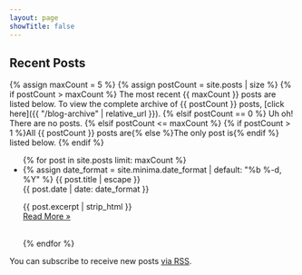 ```yaml
---
layout: page
showTitle: false
---
```


## Recent Posts

{% assign maxCount = 5 %}
{% assign postCount = site.posts | size %}
{% if postCount > maxCount %}
  The most recent {{ maxCount }} posts are listed below. To view the complete archive of {{ postCount }} posts, [click here]({{ "/blog-archive" | relative_url }}).
{% elsif postCount == 0 %}
  Uh oh! There are no posts.
{% elsif postCount <= maxCount %}
  {% if postCount > 1 %}All {{ postCount }} posts are{% else %}The only post is{% endif %} listed below.
{% endif %}


<ul class="post-list">
{% for post in site.posts limit: maxCount %}
  <li>
    {% assign date_format = site.minima.date_format | default: "%b %-d, %Y" %}
    <span class="post-list-title">{{ post.title | escape }}</span><br/>
    <span class="post-meta">{{ post.date | date: date_format }}</span>
    <p>{{ post.excerpt | strip_html }}<br/>
    <a class="post-link" href="{{ post.url | relative_url }}">Read More &raquo;</a></p>
    <br/>
  </li>
{% endfor %}
</ul>

<p class="rss-subscribe">You can subscribe to receive new posts <a href='{{ "/feed.xml" | relative_url }}'>via RSS</a>.</p>
